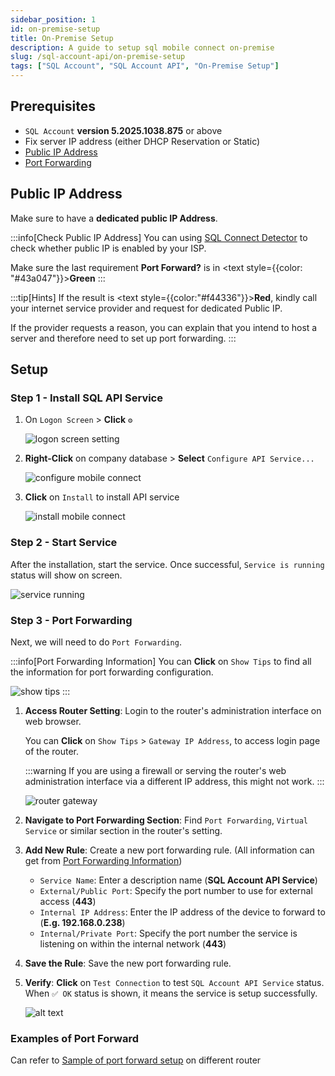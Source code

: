 ```yaml
---
sidebar_position: 1
id: on-premise-setup
title: On-Premise Setup
description: A guide to setup sql mobile connect on-premise
slug: /sql-account-api/on-premise-setup
tags: ["SQL Account", "SQL Account API", "On-Premise Setup"]
---
```


## Prerequisites

- `SQL Account` **version 5.2025.1038.875** or above
- Fix server IP address (either DHCP Reservation or Static)
- [Public IP Address](#public-ip-address)
- [Port Forwarding](#step-3---port-forwarding)

## Public IP Address

Make sure to have a **dedicated public IP Address**.

:::info[Check Public IP Address]
You can using [SQL Connect Detector](https://connect.sql.com.my/document/private-cloud/requirements/sql-connect-detector#download) to check whether public IP is enabled by your ISP.

Make sure the last requirement **Port Forward?** is in <text style={{color: "#43a047"}}>**Green**</text>
:::

:::tip[Hints]
If the result is <text style={{color:"#f44336"}}>**Red**</text>, kindly call your internet service provider and request for dedicated Public IP.

If the provider requests a reason, you can explain that you intend to host a server and therefore need to set up port forwarding.
:::

## Setup

### Step 1 - Install SQL API Service

1. On `Logon Screen` > **Click** `⚙️`

   ![logon screen setting](../../../static/img/sql-account-api/on-premise-setup/1.png)

2. **Right-Click** on company database > **Select** `Configure API Service...`

   ![configure mobile connect](../../../static/img/sql-account-api/on-premise-setup/2.png)

3. **Click** on `Install` to install  API service

   ![install mobile connect](../../../static/img/sql-account-api/on-premise-setup/3.png)

### Step 2 - Start Service

After the installation, start the service. Once successful, `Service is running` status will show on screen.

![service running](../../../static/img/sql-account-api/on-premise-setup/4.png)

### Step 3 - Port Forwarding

Next, we will need to do `Port Forwarding`.

:::info[Port Forwarding Information]
You can **Click** on `Show Tips` to find all the information for port forwarding configuration.

![show tips](../../../static/img/sql-account-api/on-premise-setup/5.png)
:::

1. **Access Router Setting**: Login to the router's administration interface on web browser.

   You can **Click** on `Show Tips` > `Gateway IP Address`, to access login page of the router.

    :::warning
   If you are using a firewall or serving the router's web administration interface via a different IP address, this might not work.
    :::

   ![router gateway](../../../static/img/sql-account-api/on-premise-setup/6.png)

2. **Navigate to Port Forwarding Section**: Find `Port Forwarding`, `Virtual Service` or similar section in the router's setting.

3. **Add New Rule**: Create a new port forwarding rule. (All information can get from [Port Forwarding Information](#step-3---port-forwarding))

   - `Service Name`: Enter a description name (**SQL Account API Service**)
   - `External/Public Port`: Specify the port number to use for external access (**443**)
   - `Internal IP Address`: Enter the IP address of the device to forward to (**E.g. 192.168.0.238**)
   - `Internal/Private Port`: Specify the port number the service is listening on within the internal network (**443**)

4. **Save the Rule**: Save the new port forwarding rule.

5. **Verify**: **Click** on `Test Connection` to test `SQL Account API Service` status. When `✅ OK` status is shown, it means the service is setup successfully.

   ![alt text](../../../static/img/sql-account-api/on-premise-setup/7.png)

### Examples of Port Forward

Can refer to [Sample of port forward setup](../sql-mobile-connect/on-premise-setup#examples-of-port-forward) on different router